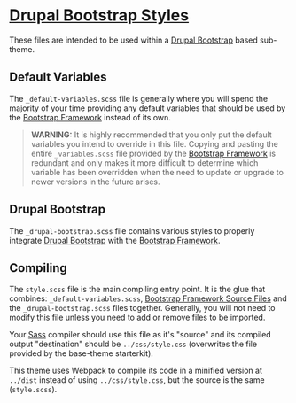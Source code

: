 # [Drupal Bootstrap Styles](SASS)

These files are intended to be used within a [Drupal Bootstrap] based sub-theme.

## Default Variables

The `_default-variables.scss` file is generally where you will spend the
majority of your time providing any default variables that should be
used by the [Bootstrap Framework] instead of its own.

> **WARNING:** It is highly recommended that you only put the default variables
> you intend to override in this file. Copying and pasting the entire
> `_variables.scss` file provided by the [Bootstrap Framework] is redundant and
> only makes it more difficult to determine which variable has been overridden
> when the need to update or upgrade to newer versions in the future arises.

## Drupal Bootstrap

The `_drupal-bootstrap.scss` file contains various styles to properly integrate
[Drupal Bootstrap] with the [Bootstrap Framework].

## Compiling

The `style.scss` file is the main compiling entry point. It is the glue that
combines: `_default-variables.scss`, [Bootstrap Framework Source Files] and the
`_drupal-bootstrap.scss` files together. Generally, you will not need to modify
this file unless you need to add or remove files to be imported.

Your [Sass] compiler should use this file as it's "source" and its compiled
output "destination" should be `../css/style.css` (overwrites the file provided
by the base-theme starterkit).

This theme uses Webpack to compile its code in a minified version at `../dist`
instead of using `../css/style.css`, but the source is the same (`style.scss`).

[bootstrap framework]: https://getbootstrap.com/docs/3.4/
[bootstrap framework source files]: https://github.com/twbs/bootstrap-sass
[drupal bootstrap]: https://www.drupal.org/project/bootstrap
[drupal bootstrap styles]: https://github.com/unicorn-fail/drupal-bootstrap-styles
[sass]: http://sass-lang.com
